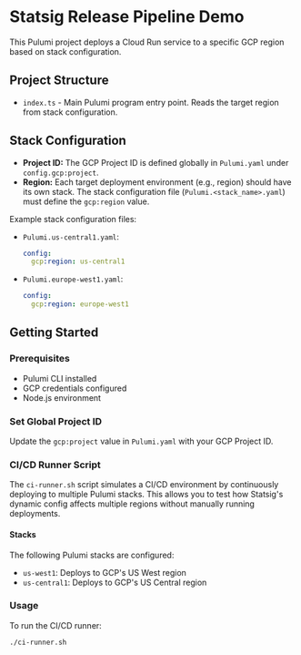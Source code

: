 # Statsig Release Pipeline Demo

This Pulumi project deploys a Cloud Run service to a specific GCP region based on stack configuration.

## Project Structure

- `index.ts` - Main Pulumi program entry point. Reads the target region from stack configuration.

## Stack Configuration

- **Project ID:** The GCP Project ID is defined globally in `Pulumi.yaml` under `config.gcp:project`.
- **Region:** Each target deployment environment (e.g., region) should have its own stack. The stack configuration file (`Pulumi.<stack_name>.yaml`) must define the `gcp:region` value.

Example stack configuration files:

- `Pulumi.us-central1.yaml`:
  ```yaml
  config:
    gcp:region: us-central1
  ```
- `Pulumi.europe-west1.yaml`:
  ```yaml
  config:
    gcp:region: europe-west1
  ```

## Getting Started

### Prerequisites

- Pulumi CLI installed
- GCP credentials configured
- Node.js environment

### Set Global Project ID

Update the `gcp:project` value in `Pulumi.yaml` with your GCP Project ID.

### CI/CD Runner Script

The `ci-runner.sh` script simulates a CI/CD environment by continuously deploying to multiple Pulumi stacks. This allows you to test how Statsig's dynamic config affects multiple regions without manually running deployments.

#### Stacks

The following Pulumi stacks are configured:

- `us-west1`: Deploys to GCP's US West region
- `us-central1`: Deploys to GCP's US Central region

### Usage

To run the CI/CD runner:

```bash
./ci-runner.sh
```
